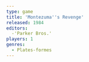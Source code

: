 ```yaml
---
type: game
title: 'Montezuma''s Revenge'
released: 1984
editors: 
  -'Parker Bros.'
players: 1
genres:
  - Plates-formes
---
```

